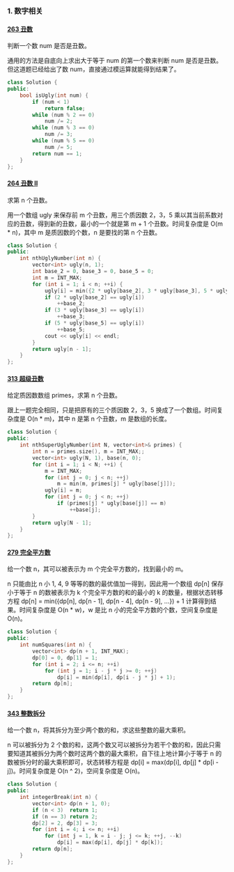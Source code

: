 ### 1. 数字相关

#### [263 丑数](https://leetcode-cn.com/problems/ugly-number/)

判断一个数 num 是否是丑数。

通用的方法是自底向上求出大于等于 num 的第一个数来判断 num 是否是丑数。但这道题已经给出了数 num，直接通过模运算就能得到结果了。

```c++
class Solution {
public:
    bool isUgly(int num) {
        if (num < 1)
            return false;
        while (num % 2 == 0)
            num /= 2;
        while (num % 3 == 0)
            num /= 3;
        while (num % 5 == 0)
            num /= 5;
        return num == 1;
    }
};
```

#### [264 丑数 II](https://leetcode-cn.com/problems/ugly-number-ii/comments/)

求第 n 个丑数。

用一个数组 ugly 来保存前 m 个丑数，用三个质因数 2，3，5 乘以其当前系数对应的丑数，得到新的丑数，最小的一个就是第 m + 1 个丑数。时间复杂度是 O(m * n)，其中 m 是质因数的个数，n 是要找的第 n 个丑数。

```c++
class Solution {
public:
    int nthUglyNumber(int n) {
        vector<int> ugly(n, 1);
        int base_2 = 0, base_3 = 0, base_5 = 0;
        int m = INT_MAX;
        for (int i = 1; i < n; ++i) {
            ugly[i] = min({2 * ugly[base_2], 3 * ugly[base_3], 5 * ugly[base_5]});
            if (2 * ugly[base_2] == ugly[i])
                ++base_2;
            if (3 * ugly[base_3] == ugly[i])
                ++base_3;
            if (5 * ugly[base_5] == ugly[i])
                ++base_5;
            cout << ugly[i] << endl;
        }
        return ugly[n - 1];
    }
};
```

#### [313 超级丑数](https://leetcode-cn.com/problems/super-ugly-number/submissions/)

给定质因数数组 primes，求第 n 个丑数。

跟上一题完全相同，只是把原有的三个质因数 2，3，5 换成了一个数组。时间复杂度是 O(n * m)，其中 n 是第 n 个丑数，m 是数组的长度。

```c++
class Solution {
public:
    int nthSuperUglyNumber(int N, vector<int>& primes) {
        int n = primes.size(), m = INT_MAX;;
        vector<int> ugly(N, 1), base(n, 0);
        for (int i = 1; i < N; ++i) {
            m = INT_MAX;
            for (int j = 0; j < n; ++j)
                m = min(m, primes[j] * ugly[base[j]]);
            ugly[i] = m;
            for (int j = 0; j < n; ++j)
                if (primes[j] * ugly[base[j]] == m)
                    ++base[j];
        }
        return ugly[N - 1];
    }
};
```

#### [279 完全平方数](https://leetcode-cn.com/problems/perfect-squares/)

给一个数 n，其可以被表示为 m 个完全平方数的，找到最小的 m。

n 只能由比 n 小 1, 4, 9 等等的数的最优值加一得到，因此用一个数组 dp[n] 保存小于等于 n 的数被表示为 k 个完全平方数的和的最小的 k 的数量，根据状态转移方程 dp[n] = min({dp[n], dp[n - 1], dp[n - 4], dp[n - 9], ...}) + 1 计算得到结果。时间复杂度是 O(n * w)，w 是比 n 小的完全平方数的个数，空间复杂度是 O(n)。

```c++
class Solution {
public:
    int numSquares(int n) {
        vector<int> dp(n + 1, INT_MAX);
        dp[0] = 0, dp[1] = 1;
        for (int i = 2; i <= n; ++i)
            for (int j = 1; i - j * j >= 0; ++j)
                dp[i] = min(dp[i], dp[i - j * j] + 1);
        return dp[n];
    }
};
```

#### [343 整数拆分](https://leetcode-cn.com/problems/integer-break/)

给一个数 n，将其拆分为至少两个数的和，求这些整数的最大乘积。

n 可以被拆分为 2 个数的和，这两个数又可以被拆分为若干个数的和，因此只需要知道其被拆分为两个数时这两个数的最大乘积，自下往上地计算小于等于 n 的数被拆分时的最大乘积即可，状态转移方程是 dp[i] = max(dp[i], dp[j] * dp[i - j])。时间复杂度是 O(n ^ 2)，空间复杂度是 O(n)。

```c++
class Solution {
public:
    int integerBreak(int n) {
        vector<int> dp(n + 1, 0);
        if (n < 3)  return 1;
        if (n == 3) return 2;
        dp[2] = 2, dp[3] = 3;
        for (int i = 4; i <= n; ++i)
            for (int j = 1, k = i - j; j <= k; ++j, --k)
                dp[i] = max(dp[i], dp[j] * dp[k]);
        return dp[n];
    }
};
```
